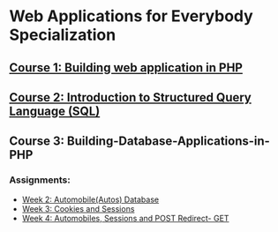 # Web Applications for Everybody Specialization


## [Course 1: Building web application in PHP](https://github.com/Rani-dha/Building-web-application-in-PHP)

## [Course 2: Introduction to Structured Query Language (SQL)](https://github.com/Rani-dha/SQL)

## Course 3: Building-Database-Applications-in-PHP

### Assignments:

* [Week 2: Automobile(Autos) Database](https://github.com/Rani-dha/Building-Database-Applications-in-PHP/tree/master/Week%202%20Autos%20Database)
* [Week 3: Cookies and Sessions](https://github.com/Rani-dha/Building-Database-Applications-in-PHP/tree/master/Week%203%20Cookies%20and%20sessions)
* [Week 4: Automobiles, Sessions and POST Redirect- GET](https://github.com/Rani-dha/Building-Database-Applications-in-PHP/tree/master/Week%204%20Automobiles%2C%20Sessions%20and%20POST%20Redirect%20GET)




